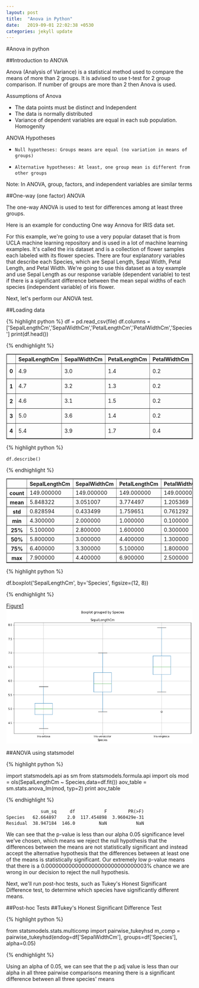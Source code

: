 ```yaml
---
layout: post
title:  "Anova in Python"
date:   2019-09-01 22:02:38 +0530
categories: jekyll update
---
```

#Anova in python

##Introduction to ANOVA

Anova (Analysis of Variance) is a statistical method used to compare 
the means of more than 2 groups. It is advised to use t-test for 2 group comparison. If number of groups are more than 2 then Anova is used.

Assumptions of Anova

- The data points must be distinct and Independent
- The data is normally distributed
- Variance of dependent variables are equal in each sub population. Homogenity 

ANOVA Hypotheses

-     Null hypotheses: Groups means are equal (no variation in means of groups)
-     Alternative hypotheses: At least, one group mean is different from other groups

Note: In ANOVA, group, factors, and independent variables are similar terms

##One-way (one factor) ANOVA

The one-way ANOVA is used to test for differences among at least three groups.

Here is an example for conducting One way Annova for IRIS data set.

For this example, we're going to use a very popular dataset that is from UCLA machine learning repository and is used in a lot of machine learning examples. 
It's called the iris dataset and is a collection of flower samples each labeled with its flower species. There are four explanatory variables that describe each Species, which are Sepal Length, Sepal Width, Petal Length, and Petal Width. 
We're going to use this dataset as a toy example and use Sepal Length as our response variable (dependent variable) to test if there is a significant difference between the mean sepal widths of each species (independent variable) of iris flower.

Next, let's perform our ANOVA test. 

##Loading data

{% highlight python %}
df = pd.read_csv(file)
df.columns = ['SepalLengthCm','SepalWidthCm','PetalLengthCm','PetalWidthCm','Species']
print(df.head())

{% endhighlight %}

<div>
<style scoped>
    .dataframe tbody tr th:only-of-type {
        vertical-align: middle;
    }

    .dataframe tbody tr th {
        vertical-align: top;
    }

    .dataframe thead th {
        text-align: right;
    }
</style>
<table border="1" class="dataframe">
  <thead>
    <tr style="text-align: right;">
      <th></th>
      <th>SepalLengthCm</th>
      <th>SepalWidthCm</th>
      <th>PetalLengthCm</th>
      <th>PetalWidthCm</th>
      <th>Species</th>
    </tr>
  </thead>
  <tbody>
    <tr>
      <th>0</th>
      <td>4.9</td>
      <td>3.0</td>
      <td>1.4</td>
      <td>0.2</td>
      <td>Iris-setosa</td>
    </tr>
    <tr>
      <th>1</th>
      <td>4.7</td>
      <td>3.2</td>
      <td>1.3</td>
      <td>0.2</td>
      <td>Iris-setosa</td>
    </tr>
    <tr>
      <th>2</th>
      <td>4.6</td>
      <td>3.1</td>
      <td>1.5</td>
      <td>0.2</td>
      <td>Iris-setosa</td>
    </tr>
    <tr>
      <th>3</th>
      <td>5.0</td>
      <td>3.6</td>
      <td>1.4</td>
      <td>0.2</td>
      <td>Iris-setosa</td>
    </tr>
    <tr>
      <th>4</th>
      <td>5.4</td>
      <td>3.9</td>
      <td>1.7</td>
      <td>0.4</td>
      <td>Iris-setosa</td>
    </tr>
  </tbody>
</table>
</div>


{% highlight python %}

```python
df.describe()
```
{% endhighlight %}



<div>
<style scoped>
    .dataframe tbody tr th:only-of-type {
        vertical-align: middle;
    }

    .dataframe tbody tr th {
        vertical-align: top;
    }

    .dataframe thead th {
        text-align: right;
    }
</style>
<table border="1" class="dataframe">
  <thead>
    <tr style="text-align: right;">
      <th></th>
      <th>SepalLengthCm</th>
      <th>SepalWidthCm</th>
      <th>PetalLengthCm</th>
      <th>PetalWidthCm</th>
    </tr>
  </thead>
  <tbody>
    <tr>
      <th>count</th>
      <td>149.000000</td>
      <td>149.000000</td>
      <td>149.000000</td>
      <td>149.000000</td>
    </tr>
    <tr>
      <th>mean</th>
      <td>5.848322</td>
      <td>3.051007</td>
      <td>3.774497</td>
      <td>1.205369</td>
    </tr>
    <tr>
      <th>std</th>
      <td>0.828594</td>
      <td>0.433499</td>
      <td>1.759651</td>
      <td>0.761292</td>
    </tr>
    <tr>
      <th>min</th>
      <td>4.300000</td>
      <td>2.000000</td>
      <td>1.000000</td>
      <td>0.100000</td>
    </tr>
    <tr>
      <th>25%</th>
      <td>5.100000</td>
      <td>2.800000</td>
      <td>1.600000</td>
      <td>0.300000</td>
    </tr>
    <tr>
      <th>50%</th>
      <td>5.800000</td>
      <td>3.000000</td>
      <td>4.400000</td>
      <td>1.300000</td>
    </tr>
    <tr>
      <th>75%</th>
      <td>6.400000</td>
      <td>3.300000</td>
      <td>5.100000</td>
      <td>1.800000</td>
    </tr>
    <tr>
      <th>max</th>
      <td>7.900000</td>
      <td>4.400000</td>
      <td>6.900000</td>
      <td>2.500000</td>
    </tr>
  </tbody>
</table>
</div>


{% highlight python %}


df.boxplot('SepalLengthCm', by='Species', figsize=(12, 8))

{% endhighlight %}

[Figure1](https://github.com/balakuntlaJayanth/Stats/blob/master/_posts/output_4_1.png)
![png](https://github.com/balakuntlaJayanth/Stats/blob/master/_posts/output_4_1.png)

##ANOVA using statsmodel

{% highlight python %}

import statsmodels.api as sm
from statsmodels.formula.api import ols
mod = ols(SepalLengthCm ~ Species,data=df.fit())
aov_table = sm.stats.anova_lm(mod, typ=2)
print aov_table

{% endhighlight %}

                 sum_sq     df           F        PR(>F)
    Species   62.664897    2.0  117.454898  3.960429e-31
    Residual  38.947184  146.0         NaN           NaN



We can see that the p-value is less than our alpha 0.05 significance level we've chosen, which means we reject the null hypothesis that the differences between the means are not statistically significant and instead accept the alternative hypothesis that the differences between at least one of the means is statistically significant. Our extremely low p-value means that there is a 0.0000000000000000000000000000003% chance we are wrong in our decision to reject the null hypothesis.

Next, we'll run post-hoc tests, such as Tukey's Honest Significant Difference test, to determine which species have significantly different means.

##Post-hoc Tests
##Tukey's Honest Significant Difference Test



{% highlight python %}

from statsmodels.stats.multicomp import pairwise_tukeyhsd
m_comp = pairwise_tukeyhsd(endog=df['SepalWidthCm'], groups=df['Species'], alpha=0.05)

{% endhighlight %}

Using an alpha of 0.05, we can see that the p adj value is less than our alpha in all three pairwise comparisons meaning there is a significant difference between all three species' means
